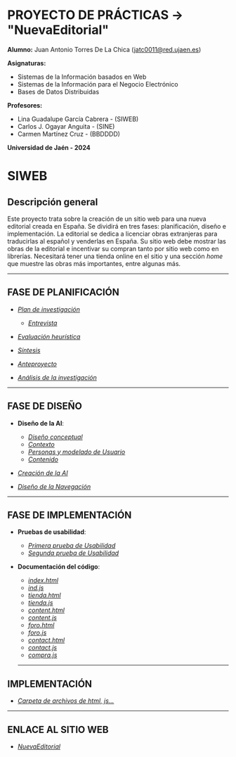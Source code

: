 # PROYECTO DE PRÁCTICAS -> "NuevaEditorial"
**Alumno:** Juan Antonio Torres De La Chica (jatc0011@red.ujaen.es)

**Asignaturas:** 
  - Sistemas de la Información basados en Web
  - Sistemas de la Información para el Negocio Electrónico
  - Bases de Datos Distribuidas

**Profesores:**
  - Lina Guadalupe García Cabrera - (SIWEB)
  - Carlos J. Ogayar Anguita - (SINE)
  - Carmen Martínez Cruz - (BBDDDD)

**Universidad de Jaén - 2024**

# SIWEB

## Descripción general

Este proyecto trata sobre la creación de un sitio web para una nueva editorial creada en España. Se dividirá en tres fases: planificación, diseño e implementación. La editorial se dedica a licenciar obras extranjeras para traducirlas al español y venderlas en España. Su sitio web debe mostrar las obras de la editorial e incentivar su compran tanto por sitio web como en librerías. Necesitará tener una tienda online en el sitio y una sección *home* que muestre las obras más importantes, entre algunas más.

---

## FASE DE PLANIFICACIÓN

- _[Plan de investigación](/documentos/plan_de_investigación.md)_
  - _[Entrevista](/documentos/entrevista.md)_

- _[Evaluación heurística](/documentos/evaluacion.md)_

- _[Síntesis](/documentos/sintesis.md)_

- _[Anteproyecto](/documentos/anteproyecto.md)_

- _[Análisis de la investigación](/documentos/analisis.md)_

---

## FASE DE DISEÑO

- **Diseño de la AI**:
  - _[Diseño conceptual](/documentos/diseño_conceptual.md)_
  - _[Contexto](/documentos/contexto.md)_
  - _[Personas y modelado de Usuario](/documentos/personas.md)_
  - _[Contenido](/documentos/contenidos.md)_
    
- _[Creación de la AI](/documentos/creacionAI.md)_

- _[Diseño de la Navegación](/documentos/navegacion.md)_

--- 

## FASE DE IMPLEMENTACIÓN

- **Pruebas de usabilidad**:
  - _[Primera prueba de Usabilidad](/documentos/usabilidad.md)_
  - _[Segunda prueba de Usabilidad](/documentos/usabilidad2.md)_
- **Documentación del código**:
  - _[index.html](/documentos/documentacion/index.md)_
  - _[ind.js](/documentos/documentacion/ind.md)_
  - _[tienda.html](/documentos/documentacion/tienda.md)_
  - _[tienda.js](/documentos/documentacion/tienda2.md)_
  - _[content.html](/documentos/documentacion/content.md)_
  - _[content.js](/documentos/documentacion/content2.md)_
  - _[foro.html](/documentos/documentacion/foro.md)_
  - _[foro.js](/documentos/documentacion/foro2.md)_
  - _[contact.html](/documentos/documentacion/contact.md)_
  - _[contact.js](/documentos/documentacion/contact2.md)_
  - _[compra.js](/documentos/documentacion/compra.md)_

  ---
  
## IMPLEMENTACIÓN

- _[Carpeta de archivos de html, js...](/sitioweb)_

---

## ENLACE AL SITIO WEB

- _[NuevaEditorial](Juanan151.github.io)_
